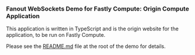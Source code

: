 ### Fanout WebSockets Demo for Fastly Compute: Origin Compute Application

This application is written in TypeScript and is the origin website for the application, to be run on Fastly Compute.

Please see the [README.md](https://github.com/fastly/fanout-compute-js-demo) file at the root of the demo for details.
